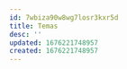 ```yaml
---
id: 7wbiza90w8wg7losr3kxr5d
title: Temas
desc: ''
updated: 1676221748957
created: 1676221748957
---
```

